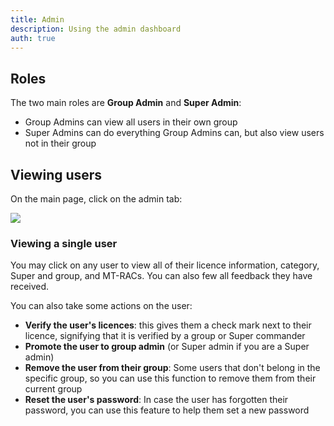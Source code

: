 ```yaml
---
title: Admin
description: Using the admin dashboard
auth: true
---
```


## Roles

The two main roles are **Group Admin** and **Super Admin**:

- Group Admins can view all users in their own group
- Super Admins can do everything Group Admins can, but also view users not in their group

## Viewing users

On the main page, click on the admin tab:

![](/temptaking-guide/screenshots/admin-dashboard.png)

### Viewing a single user

You may click on any user to view all of their licence information, category, Super and group, and MT-RACs. You can also few all feedback they have received.

You can also take some actions on the user:

- **Verify the user's licences**: this gives them a check mark next to their licence, signifying that it is verified by a group or Super commander
- **Promote the user to group admin** (or Super admin if you are a Super admin)
- **Remove the user from their group**: Some users that don't belong in the specific group, so you can use this function to remove them from their current group
- **Reset the user's password**: In case the user has forgotten their password, you can use this feature to help them set a new password

